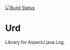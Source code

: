 [![Build Status](https://travis-ci.com/edercnj/urd.svg?branch=master)](https://travis-ci.com/edercnj/urd)
# Urd

Library for AspectJ java Log.
